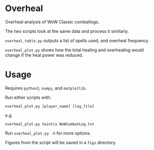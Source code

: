 # Overheal
Overheal analysis of WoW Classic combatlogs.

The two scripts look at the same data and process it similarly.

`overheal_table.py` outputs a list of spells used, and overheal frequency.

`overheal_plot.py` shows how the total healing and overhealing would change if the heal power was reduced.

# Usage
Requires `python3`, `numpy`, and `matplotlib`.

Run either scripts with:
```
overheal_plot.py [player_name] [log_file]
```
e.g.
```
overheal_plot.py Saintis WoWCombatLog.txt
```

Run `overheal_plot.py -h` for more options.

Figures from the script will be saved in a `figs` directory.
